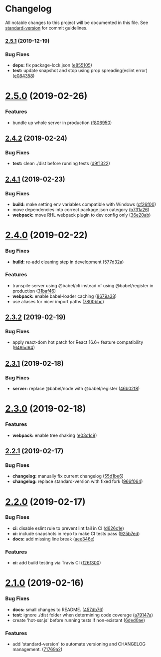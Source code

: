 # Changelog

All notable changes to this project will be documented in this file. See [standard-version](https://github.com/conventional-changelog/standard-version) for commit guidelines.

### [2.5.1](https://github.com/kimkwanka/niru/compare/v2.5.0...v2.5.1) (2019-12-19)


### Bug Fixes

* **deps:** fix package-lock.json ([e855105](https://github.com/kimkwanka/niru/commit/e855105cdbf2928fa5a8480a92026b60fe612f6a))
* **test:** update snapshot and stop using prop spreading(eslint error) ([e084358](https://github.com/kimkwanka/niru/commit/e084358cc49a35305c7bb156492c0a86286d15f7))

# [2.5.0](https://github.com/kimkwanka/niru/compare/v2.4.2...v2.5.0) (2019-02-26)


### Features

* bundle up whole server in production ([f806950](https://github.com/kimkwanka/niru/commit/f806950))



## [2.4.2](https://github.com/kimkwanka/niru/compare/v2.4.1...v2.4.2) (2019-02-24)


### Bug Fixes

* **test:** clean ./dist before running tests ([d9f1322](https://github.com/kimkwanka/niru/commit/d9f1322))



## [2.4.1](https://github.com/kimkwanka/niru/compare/v2.4.0...v2.4.1) (2019-02-23)


### Bug Fixes

* **build:** make setting env variables compatible with Windows ([cf26f00](https://github.com/kimkwanka/niru/commit/cf26f00))
* move dependencies into correct package.json category ([b731a26](https://github.com/kimkwanka/niru/commit/b731a26))
* **webpack:** move RHL webpack plugin to dev config only ([36e20ab](https://github.com/kimkwanka/niru/commit/36e20ab))



# [2.4.0](https://github.com/kimkwanka/niru/compare/v2.3.2...v2.4.0) (2019-02-22)


### Bug Fixes

* **build:** re-add cleaning step in development ([577d32a](https://github.com/kimkwanka/niru/commit/577d32a))


### Features

* transpile server using @babel/cli instead of using @babel/register in production ([31baf46](https://github.com/kimkwanka/niru/commit/31baf46))
* **webpack:** enable babel-loader caching ([8679a38](https://github.com/kimkwanka/niru/commit/8679a38))
* use aliases for nicer import paths ([7800bbc](https://github.com/kimkwanka/niru/commit/7800bbc))



## [2.3.2](https://github.com/kimkwanka/niru/compare/v2.3.1...v2.3.2) (2019-02-19)


### Bug Fixes

* apply react-dom hot patch for React 16.6+ feature compatibility ([6495d64](https://github.com/kimkwanka/niru/commit/6495d64))



## [2.3.1](https://github.com/kimkwanka/niru/compare/v2.3.0...v2.3.1) (2019-02-18)


### Bug Fixes

* **server:** replace @babel/node with @babel/register ([46b02f8](https://github.com/kimkwanka/niru/commit/46b02f8))



# [2.3.0](https://github.com/kimkwanka/niru/compare/v2.2.1...v2.3.0) (2019-02-18)


### Features

* **webpack:** enable tree shaking ([e03c1c9](https://github.com/kimkwanka/niru/commit/e03c1c9))



## [2.2.1](https://github.com/kimkwanka/niru/compare/v2.2.0...v2.2.1) (2019-02-17)


### Bug Fixes

* **changelog:** manually fix current changelog ([55d1be6](https://github.com/kimkwanka/niru/commit/55d1be6))
* **changelog:** replace standard-version with fixed fork ([966f064](https://github.com/kimkwanka/niru/commit/966f064))



# [2.2.0](https://github.com/kimkwanka/niru/compare/v2.1.0...v2.2.0) (2019-02-17)


### Bug Fixes

* **ci:** disable eslint rule to prevent lint fail in CI ([d626c1e](https://github.com/kimkwanka/niru/commit/d626c1e))
* **ci:** include snapshots in repo to make CI tests pass ([925b7ed](https://github.com/kimkwanka/niru/commit/925b7ed))
* **docs:** add missing line break ([aee346e](https://github.com/kimkwanka/niru/commit/aee346e))


### Features

* **ci:** add build testing via Travis CI ([f26f300](https://github.com/kimkwanka/niru/commit/f26f300))



# [2.1.0](https://github.com/kimkwanka/niru/compare/2.0.0...v2.1.0) (2019-02-16)


### Bug Fixes

* **docs:** small changes to README. ([457db76](https://github.com/kimkwanka/niru/commit/457db76))
* **test:** ignore ./dist folder when determining code coverage ([a79147a](https://github.com/kimkwanka/niru/commit/a79147a))
* create 'hot-ssr.js' before running tests if non-existant ([6ded0ae](https://github.com/kimkwanka/niru/commit/6ded0ae))


### Features

* add 'standard-version' to automate versioning and CHANGELOG management. ([71769a2](https://github.com/kimkwanka/niru/commit/71769a2))

